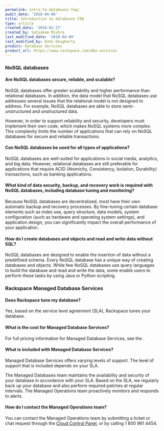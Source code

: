 ```yaml
---
permalink: intro-to-databases-faq/
audit_date: '2018-04-06'
title: Introduction to databases FAQ
type: article
created_date: '2018-02-27'
created_by: Satyakam Mishra
last_modified_date: '2018-04-09'
last_modified_by: Kate Dougherty
product: Database Services
product_url: https://www.rackspace.com/dba-services
---
```


### NoSQL databases

#### Are NoSQL databases secure, reliable, and scalable?

NoSQL databases offer greater scalability and higher performance than
relational databases. In addition, the data model that NoSQL databases use
addresses several issues that the relational model is not designed to address.
For example, NoSQL databases are able to store semi-unstructured and
unstructured data.

However, in order to support reliability and security, developers must
implement their own code, which makes NoSQL systems more complex. This
complexity limits the number of applications that can rely on NoSQL databases
for secure and reliable transactions.

#### Can NoSQL databases be used for all types of applications?

NoSQL databases are well-suited for applications in social media, analytics,
and big data. However, relational databases are still preferable for
applications that require ACID (Atomicity, Consistency, Isolation, Durability)
transactions, such as banking applications.

#### What kind of data security, backup, and recovery work is required with NoSQL databases, including database tuning and monitoring?

Because NoSQL databases are decentralized, most have their own automatic
backup and recovery processes. By fine-tuning certain database elements such
as index use, query structure, data models, system configuration (such as
hardware and operating system settings), and application design, you can significantly impact the overall performance of your application.

#### How do I create databases and objects and read and write data without SQL?

NoSQL databases are designed to enable the insertion of data without a
predefined schema. Every NoSQL database has a unique way of creating databases
and objects. While few NoSQL databases use query languages to build the
database and read and write the data, some enable users to perform these tasks
by using Java or Python scripting.

### Rackspace Managed Database Services

#### Does Rackspace tune my database?

Yes, based on the service level agreement (SLA), Rackspace tunes your database.

#### What is the cost for Managed Database Services?

For full pricing information for Managed Database Services, see the <Managed Servers Pricing Page>.

#### What is included with Managed Database Services?

Managed Database Services offers varying levels of support. The level of
support that is included depends on your SLA.

The Managed Databases team maintains the availability and security of your
database in accordance with your SLA. Based on the SLA, we regularly back up
your database and also perform required patches at regular intervals. The
Managed Operations team proactively monitors and responds to alerts.

#### How do I contact the Managed Operations team?

You can contact the Managed Operations team by submitting a ticket or chat
request through the [Cloud Control Panel](https://mycloud.rackspace.com/), or by calling 1 800 961 4454.
